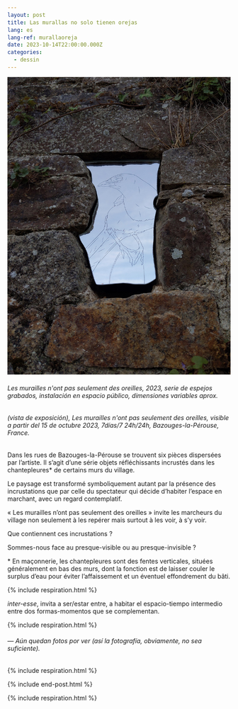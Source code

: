 ```yaml
---
layout: post
title: Las murallas no solo tienen orejas
lang: es
lang-ref: murallaoreja
date: 2023-10-14T22:00:00.000Z
categories:
  - dessin
---
```


![](</imgs/PXL_20231015_093132085 -UP.jpg>)

###### *Les murailles n'ont pas seulement des oreilles*, 2023, serie de espejos grabados, instalación en espacio público, dimensiones variables aprox.

###### (vista de exposición), *Les murailles n'ont pas seulement des oreilles*, visible a partir del 15 de octubre 2023, 7días/7 24h/24h, Bazouges-la-Pérouse, France.

Dans les rues de Bazouges-la-Pérouse se trouvent six pièces dispersées par l’artiste. Il s’agit d’une série objets réfléchissants incrustés dans les chantepleures\* de certains murs du village.

Le paysage est transformé symboliquement autant par la présence des incrustations que par celle du spectateur qui décide d’habiter l’espace en marchant, avec un regard contemplatif.

« Les murailles n’ont pas seulement des oreilles » invite les marcheurs du village non seulement à les repérer mais surtout à les voir, à s’y voir.

Que contiennent ces incrustations ?

Sommes-nous face au presque-visible ou au presque-invisible ?

\* En maçonnerie, les chantepleures sont des fentes verticales, situées généralement en bas des murs, dont la fonction est de laisser couler le surplus d’eau pour éviter l’affaissement et un éventuel effondrement du bâti.

{% include respiration.html %}

*inter-esse*, invita a ser/estar entre, a habitar el espacio-tiempo intermedio entre dos formas-momentos que se complementan.

{% include respiration.html %}

###### — *Aún quedan fotos por ver (así la fotografía, obviamente, no sea suficiente).*

{% include respiration.html %}

{% include end-post.html %}

{% include respiration.html %}
